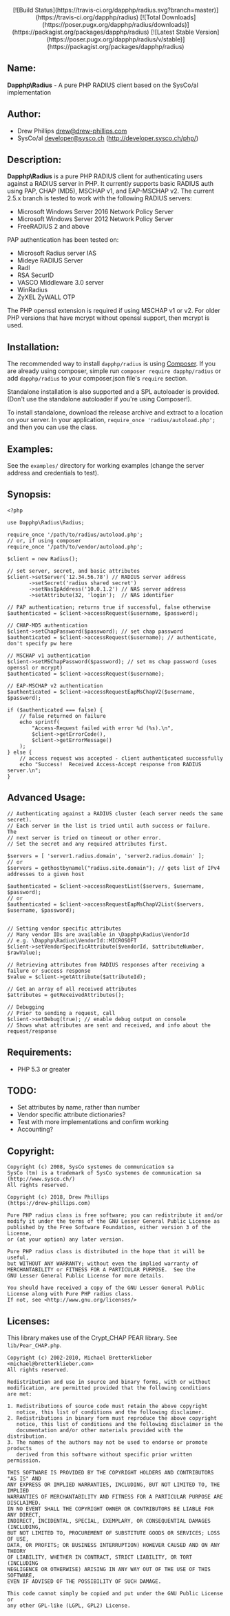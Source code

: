 <p align="center">
[![Build Status](https://travis-ci.org/dapphp/radius.svg?branch=master)](https://travis-ci.org/dapphp/radius)
[![Total Downloads](https://poser.pugx.org/dapphp/radius/downloads)](https://packagist.org/packages/dapphp/radius)
[![Latest Stable Version](https://poser.pugx.org/dapphp/radius/v/stable)](https://packagist.org/packages/dapphp/radius)
</p>

## Name:

**Dapphp\Radius** - A pure PHP RADIUS client based on the SysCo/al implementation

## Author:

* Drew Phillips <drew@drew-phillips.com>
* SysCo/al <developer@sysco.ch> (http://developer.sysco.ch/php/)

## Description:

**Dapphp\Radius** is a pure PHP RADIUS client for authenticating users against
a RADIUS server in PHP.  It currently supports basic RADIUS auth using PAP,
CHAP (MD5), MSCHAP v1, and EAP-MSCHAP v2.  The current 2.5.x branch is tested
to work with the following RADIUS servers:

- Microsoft Windows Server 2016 Network Policy Server
- Microsoft Windows Server 2012 Network Policy Server
- FreeRADIUS 2 and above

PAP authentication has been tested on:

- Microsoft Radius server IAS
- Mideye RADIUS Server
- Radl
- RSA SecurID
- VASCO Middleware 3.0 server
- WinRadius
- ZyXEL ZyWALL OTP

The PHP openssl extension is required if using MSCHAP v1 or v2.  For older PHP
versions that have mcrypt without openssl support, then mcrypt is used.

## Installation:

The recommended way to install `dapphp/radius` is using [Composer](https://getcomposer.org).
If you are already using composer, simple run `composer require dapphp/radius` or add
`dapphp/radius` to your composer.json file's `require` section.

Standalone installation is also supported and a SPL autoloader is provided.
(Don't use the standalone autoloader if you're using Composer!).

To install standalone, download the release archive and extract to a location
on your server.  In your application, `require_once 'radius/autoload.php';` and
then you can use the class.

## Examples:

See the `examples/` directory for working examples (change the server address
and credentials to test).

## Synopsis:

	<?php

	use Dapphp\Radius\Radius;

	require_once '/path/to/radius/autoload.php';
	// or, if using composer
	require_once '/path/to/vendor/autoload.php';

	$client = new Radius();

	// set server, secret, and basic attributes
	$client->setServer('12.34.56.78') // RADIUS server address
	       ->setSecret('radius shared secret')
	       ->setNasIpAddress('10.0.1.2') // NAS server address
	       ->setAttribute(32, 'login');  // NAS identifier

	// PAP authentication; returns true if successful, false otherwise
	$authenticated = $client->accessRequest($username, $password);

	// CHAP-MD5 authentication
	$client->setChapPassword($password); // set chap password
	$authenticated = $client->accessRequest($username); // authenticate, don't specify pw here

	// MSCHAP v1 authentication
	$client->setMSChapPassword($password); // set ms chap password (uses openssl or mcrypt)
	$authenticated = $client->accessRequest($username);

	// EAP-MSCHAP v2 authentication
	$authenticated = $client->accessRequestEapMsChapV2($username, $password);

	if ($authenticated === false) {
	    // false returned on failure
	    echo sprintf(
	        "Access-Request failed with error %d (%s).\n",
	        $client->getErrorCode(),
	        $client->getErrorMessage()
	    );
	} else {
	    // access request was accepted - client authenticated successfully
	    echo "Success!  Received Access-Accept response from RADIUS server.\n";
	}

## Advanced Usage:

	// Authenticating against a RADIUS cluster (each server needs the same secret).
	// Each server in the list is tried until auth success or failure.  The
	// next server is tried on timeout or other error.
	// Set the secret and any required attributes first.

	$servers = [ 'server1.radius.domain', 'server2.radius.domain' ];
	// or
	$servers = gethostbynamel("radius.site.domain"); // gets list of IPv4 addresses to a given host

	$authenticated = $client->accessRequestList($servers, $username, $password);
	// or
	$authenticated = $client->accessRequestEapMsChapV2List($servers, $username, $password);


	// Setting vendor specific attributes
	// Many vendor IDs are available in \Dapphp\Radius\VendorId
	// e.g. \Dapphp\Radius\VendorId::MICROSOFT
	$client->setVendorSpecificAttribute($vendorId, $attributeNumber, $rawValue);

	// Retrieving attributes from RADIUS responses after receiving a failure or success response
	$value = $client->getAttribute($attributeId);

	// Get an array of all received attributes
	$attributes = getReceivedAttributes();

	// Debugging
	// Prior to sending a request, call
	$client->setDebug(true); // enable debug output on console
	// Shows what attributes are sent and received, and info about the request/response


## Requirements:

* PHP 5.3 or greater

## TODO:

- Set attributes by name, rather than number
- Vendor specific attribute dictionaries?
- Test with more implementations and confirm working
- Accounting?

## Copyright:

    Copyright (c) 2008, SysCo systemes de communication sa
    SysCo (tm) is a trademark of SysCo systemes de communication sa
    (http://www.sysco.ch/)
    All rights reserved.

    Copyright (c) 2018, Drew Phillips
    (https://drew-phillips.com)

    Pure PHP radius class is free software; you can redistribute it and/or
    modify it under the terms of the GNU Lesser General Public License as
    published by the Free Software Foundation, either version 3 of the License,
    or (at your option) any later version.

    Pure PHP radius class is distributed in the hope that it will be useful,
    but WITHOUT ANY WARRANTY; without even the implied warranty of
    MERCHANTABILITY or FITNESS FOR A PARTICULAR PURPOSE.  See the
    GNU Lesser General Public License for more details.

    You should have received a copy of the GNU Lesser General Public
    License along with Pure PHP radius class.
    If not, see <http://www.gnu.org/licenses/>

## Licenses:

This library makes use of the Crypt_CHAP PEAR library.  See `lib/Pear_CHAP.php`.

	Copyright (c) 2002-2010, Michael Bretterklieber <michael@bretterklieber.com>
	All rights reserved.

	Redistribution and use in source and binary forms, with or without
	modification, are permitted provided that the following conditions
	are met:

	1. Redistributions of source code must retain the above copyright
	   notice, this list of conditions and the following disclaimer.
	2. Redistributions in binary form must reproduce the above copyright
	   notice, this list of conditions and the following disclaimer in the
	   documentation and/or other materials provided with the distribution.
	3. The names of the authors may not be used to endorse or promote products
	   derived from this software without specific prior written permission.

	THIS SOFTWARE IS PROVIDED BY THE COPYRIGHT HOLDERS AND CONTRIBUTORS "AS IS" AND
	ANY EXPRESS OR IMPLIED WARRANTIES, INCLUDING, BUT NOT LIMITED TO, THE IMPLIED
	WARRANTIES OF MERCHANTABILITY AND FITNESS FOR A PARTICULAR PURPOSE ARE DISCLAIMED.
	IN NO EVENT SHALL THE COPYRIGHT OWNER OR CONTRIBUTORS BE LIABLE FOR ANY DIRECT,
	INDIRECT, INCIDENTAL, SPECIAL, EXEMPLARY, OR CONSEQUENTIAL DAMAGES (INCLUDING,
	BUT NOT LIMITED TO, PROCUREMENT OF SUBSTITUTE GOODS OR SERVICES; LOSS OF USE,
	DATA, OR PROFITS; OR BUSINESS INTERRUPTION) HOWEVER CAUSED AND ON ANY THEORY
	OF LIABILITY, WHETHER IN CONTRACT, STRICT LIABILITY, OR TORT (INCLUDING
	NEGLIGENCE OR OTHERWISE) ARISING IN ANY WAY OUT OF THE USE OF THIS SOFTWARE,
	EVEN IF ADVISED OF THE POSSIBILITY OF SUCH DAMAGE.

	This code cannot simply be copied and put under the GNU Public License or
	any other GPL-like (LGPL, GPL2) License.
